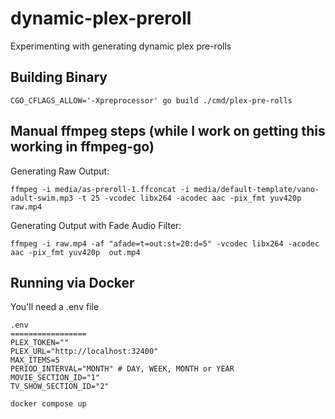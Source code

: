 # dynamic-plex-preroll
Experimenting with generating dynamic plex pre-rolls 

## Building Binary

```
CGO_CFLAGS_ALLOW='-Xpreprocessor' go build ./cmd/plex-pre-rolls
```

## Manual ffmpeg steps (while I work on getting this working in ffmpeg-go)

Generating Raw Output:

```
ffmpeg -i media/as-preroll-1.ffconcat -i media/default-template/vano-adult-swim.mp3 -t 25 -vcodec libx264 -acodec aac -pix_fmt yuv420p raw.mp4
```


Generating Output with Fade Audio Filter:

```
ffmpeg -i raw.mp4 -af "afade=t=out:st=20:d=5" -vcodec libx264 -acodec aac -pix_fmt yuv420p  out.mp4
```

## Running via Docker 

You'll need a .env file

```
.env
=================
PLEX_TOKEN=""
PLEX_URL="http://localhost:32400"
MAX_ITEMS=5
PERIOD_INTERVAL="MONTH" # DAY, WEEK, MONTH or YEAR
MOVIE_SECTION_ID="1"
TV_SHOW_SECTION_ID="2"
```

```
docker compose up
```